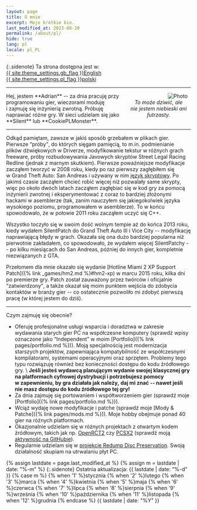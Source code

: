 ```yaml
---
layout: page
title: O mnie
excerpt: Moje krótkie bio.
last_modified_at: 2023-08-20
permalink: /about/pl/
hide: true
lang: pl
locale: pl_PL
---
```


{:.sidenote}
Ta strona dostępna jest w:
<a href="{% link pages/about.md %}" style="white-space: nowrap" lang="en" hreflang="en">{{ site.theme_settings.gb_flag }}English</a>
<a href="{% link pages/about-pl.md %}" style="white-space: nowrap" lang="pl" hreflang="pl">{{ site.theme_settings.pl_flag }}polski</a>

***

<div style="max-width:35%;float:right;text-align:center" >
<img style="padding:0 5%;float:right" src="https://i.imgur.com/nnXmF1k.jpg" alt="Photo">
<em><span style="display:inline-block">To może dziwić, ale</span>
<span style="display:inline-block">nie jestem niebieski ani futrzasty.</span></em>
</div>
Hej, jestem **Adrian** -- za dnia pracuję przy programowaniu gier, wieczorami moduję i&nbsp;zajmuję się inżynierią zwrotną.
Próbuję naprawiać różne gry. W&nbsp;sieci udzielam się jako **Silent** lub **CookiePLMonster**.

***

Odkąd pamiętam, zawsze w&nbsp;jakiś sposób grzebałem w&nbsp;plikach gier. Pierwsze <q>próby</q>, do których sięgam pamięcią,
to m.in. podmienianie plików dźwiękowych w&nbsp;Driverze, modyfikowanie tekstur w&nbsp;różnych grach freeware,
próby rozbudowywania Javowych skryptów Street Legal Racing Redline (jednak z&nbsp;marnym skutkiem).
Pierwsze poważniejsze modyfikacje zacząłem tworzyć w&nbsp;2008 roku, kiedy po raz pierwszy zagłębiłem się
w&nbsp;Grand Theft Auto: San Andreas i&nbsp;używany w&nbsp;nim [język skryptowy](https://gtamods.com/wiki/SCM_language).
Po jakimś czasie zacząłem chcieć robić więcej niż pozwalały same skrypty, więc po około
dwóch latach zacząłem zagłębiać się w&nbsp;kod gry za pomocą inżynierii zwrotnej i&nbsp;eksperymentować z&nbsp;coraz to
bardziej złożonymi hackami w&nbsp;asemblerze (tak, zanim nauczyłem się jakiegokolwiek języka wysokiego poziomu,
programowałem w&nbsp;asemblerze). To w&nbsp;końcu spowodowało, że w&nbsp;połowie 2011 roku zacząłem uczyć się C++.

Wszystko toczyło się w&nbsp;swoim dość wolnym tempie aż do końca 2013 roku, kiedy wydałem SilentPatch do Grand Theft Auto III
i&nbsp;Vice City -- modyfikację naprawiającą błędy w&nbsp;grach. Okazała się ona dużo bardziej popularna niż pierwotnie zakładałem,
co spowodowało, że wydałem więcej SilentPatchy -- po kilku miesiącach do San Andreas, później do innych gier,
kompletnie niezwiązanych z&nbsp;GTA.

Przełomem dla mnie okazało się wydanie [Hotline Miami 2 XP Support Patch]({% link _games/hm2.md %}#hm2-xp)
w&nbsp;marcu 2015 roku, kilka dni po premierze gry. Patch został zauważony przez twórców i&nbsp;oficjalnie <q>zatwierdzony</q>,
a&nbsp;także okazał się moim punktem wejścia do zdobycia kontaktów w&nbsp;branży gier -- co ostatecznie pozwoliło mi zdobyć
pierwszą pracę (w&nbsp;której jestem do dziś).

***

Czym zajmuję się obecnie?
* Oferuję profesjonalne usługi wsparcia i&nbsp;doradztwa w&nbsp;zakresie wydawania starych gier PC na współczesne komputery
  (sprawdź wpisy oznaczone jako <q>Independent</q> w&nbsp;moim [Portfolio]({% link pages/portfolio.md %})). Moją specjalnością jest modernizacja starszych projektów,
  zapewniająca kompatybilność ze współczesnymi kompilatorami, systemami operacyjnymi oraz sprzętem. Problemy tego typu rozwiązuję również bez konieczności dostępu do kodu źródłowego gry. \\
  **Jeśli jesteś wydawcą planującym wydanie swojej klasycznej gry na platformach cyfrowej dystrybucji i&nbsp;potrzebujesz pomocy w&nbsp;zapewnieniu, by gra działała jak należy,**
  **daj mi znać -- nawet jeśli nie masz dostępu do kodu źródłowego tej gry!**
* Za dnia zajmuję się portowaniem i&nbsp;współtworzeniem gier (sprawdź moje [Portfolio]({% link pages/portfolio.md %})).
* Wciąż wydaję nowe modyfikacje i&nbsp;patche (sprawdź moje [Mody & Patche]({% link pages/mods.md %})). Moje hobby obejmuje ponad 40 gier na różnych platformach.
* Okazjonalnie udzielam się w&nbsp;różnych projektach z&nbsp;otwartym kodem źródłowym, takich jak np. [OpenRCT2](https://openrct2.io/) czy [PCSX2](https://pcsx2.net/)
  (sprawdź moją [aktywność na GitHubie](https://github.com/CookiePLMonster)).
* Regularnie udzielam się w&nbsp;[projekcie Redump Disc Preservation](http://redump.org/). Swoją działalność skupiam na utrwalaniu płyt PC.

{% assign lastdate = page.last_modified_at %}
{% assign m = lastdate | date: "%-m" %}
{:.sidenote}
Ostatnia aktualizacja:
{{ lastdate | date: "%-d" }} {% case m %}
  {% when '1' %}stycznia
  {% when '2' %}lutego
  {% when '3' %}marca
  {% when '4' %}kwietnia
  {% when '5' %}maja
  {% when '6' %}czerwca
  {% when '7' %}lipca
  {% when '8' %}sierpnia
  {% when '9' %}września
  {% when '10' %}października
  {% when '11' %}listopada
  {% when '12' %}grudnia
{% endcase %} {{ lastdate | date: "%Y" }}
